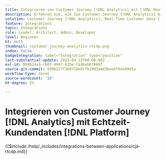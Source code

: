 ```yaml
---
title: Integrieren von Customer Journey [!DNL Analytics] mit [!DNL Real-Time Customer Data Platform]
description: Erfahren Sie, wie Sie Customer Journey [!DNL Analytics] mit [!DNL Real-Time Customer Data Platform] integrieren.
solution: Customer Journey [!DNL Analytics], Real-Time Customer Data [!DNL Platform]
feature: Integrations
topic: Integrations
role: Leader, Architect, Admin, Developer
level: Beginner
kt: null
thumbnail: customer-journey-analytics-rtcdp.png
index: false
badgeIntegration: label="Integration" type="positive"
last-substantial-update: 2023-04-13T00:00:00Z
exl-id: 0b9b24a3-c607-4847-b35e-fa9bab67866f
source-git-commit: 509b227f360718e81fb19d3a4d30aebf9de49e5a
workflow-type: tm+mt
source-wordcount: '19'
ht-degree: 5%

---
```


# Integrieren von Customer Journey [!DNL Analytics] mit Echtzeit-Kundendaten [!DNL Platform]

{{$include /help/_includes/integrations-between-applications/cja-rtcdp.md}}
